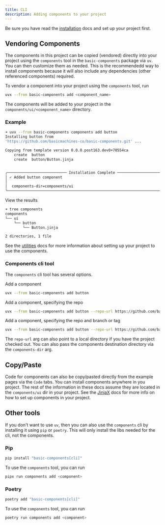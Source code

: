 ```yaml
---
title: CLI
description: Adding components to your project
---
```


<Prose>

Be sure you have read the [installation](/docs/installation) docs and set up your project first. 

## Vendoring Components

The components in this project can be copied (vendored) directly into your project using the `components` tool 
in the `basic-components` package via `uv`. You can then customize them as needed. This is the recommendedd way to 
install components because it will also include any dependencies (other referenced components) required.

To vendor a component into your project using the `components` tool, run

```bash
uvx --from basic-components add <component_name> 
```

The components will be added to your project in the `components/ui/<component_name>` directory. 

### Example

```bash
➜ uvx --from basic-components components add button 
Installing button from 
'https://github.com/basicmachines-co/basic-components.git' ...

Copying from template version 0.0.0.post163.dev0+70554ca
    create  button
    create  button/Button.jinja


╭─────────────────────────── Installation Complete ────────────────────────────╮
│ ✓ Added button component                                                     │
│                                                                              │
│  components-dir=components/ui                                                │
╰──────────────────────────────────────────────────────────────────────────────╯

```
View the results
```bash
➜ tree components 
components
└── ui
    └── button
        └── Button.jinja

2 directories, 1 file

```

See the [utilities](/docs/utilities) docs for more information about setting up your project to use the components. 

### Components cli tool

The `components` cli tool has several options. 

Add a component
```bash
uvx --from basic-components add button
```

Add a component, specifying the repo
```bash
uvx --from basic-components add button --repo-url https://github.com/basicmachines-co/basic-components.git
```

Add a component, specifying the repo and branch or tag
```bash
uvx --from basic-components add button --repo-url https://github.com/basicmachines-co/basic-components.git --branch main
```

The `repo-url` arg can also point to a local directory if you have the project checked out. You can also pass the components 
destination directory via the `components-dir` arg.

## Copy/Paste

Code for components can also be copy/pasted directly from the example pages via the `Code` tabs. You can install components
anywhere in you project. The rest of the information in these docs assume they are located in the `components/ui` dir in
your project. See the [JinjaX](/docs/utilities#jinjax) docs for more info on how to set up components in your project.

## Other tools

If you don't want to use `uv`, then you can also use the `components` cli by installing it using `pip` or `poetry`. This
will only install the libs needed for the cli, not the components. 

### Pip
```bash
pip install "basic-components[cli]"
```

To use the `components` tool, you can run

```bash
pipx run components add <component>
```

### Poetry
```bash
poetry add "basic-components[cli]"
```

To use the `components` tool, you can run

```bash
poetry run components add <component>
```


</Prose>